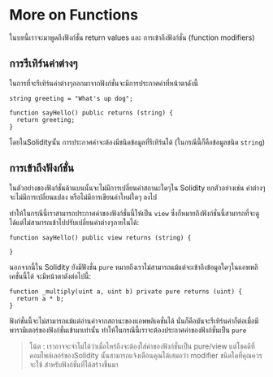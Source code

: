 # More on Functions

ในบทนี้เราจะมาพูดถึงฟังก์ชั่น return values และ การเข้าถึงฟังก์ชั่น (function modifiers)

## การรีเทิร์นค่าต่างๆ

ในการที่จะรีเทิร์นค่าต่างๆออกมาจากฟังก์ชั่นจะมีการประกาศค่าที่หน้าตาดังนี้

```
string greeting = "What's up dog";

function sayHello() public returns (string) {
  return greeting;
}
```

โดยในSolidityนั้น การประกาศค่าจะต้องมีชนิดข้อมูลที่รีเทิร์นได้ (ในกรณีนี้ก็คือข้อมูลชนิด `string`)

## การเข้าถึงฟังก์ชั่น

ในตัวอย่างของฟังก์ชั่นด้านบนนั้นจะไม่มีการเปลี่ยนค่าสถานะใดๆใน Solidity ยกตัวอย่างเช่น ค่าต่างๆจะไม่มีการเปลี่ยนแปลง หรือไม่มีการเขียนค่าใหม่ใดๆ ลงไป

ทำให้ในกรณีนี้เราสามารถประกาศค่าของฟังก์ชั่นนี้ให้เป็น `view` ซึ่งก็หมายถึงฟังก์ชั่นนี้สามารถที่จะดูได้แต่ไม่สามารถเข้าไปปรับเปลี่ยนค่าต่างๆภายในได้:

```
function sayHello() public view returns (string) {

}
```

นอกจากนี้ใน Solidity ยังมีฟังชั่น `pure` หมายถึงเราไม่สามารถแม้แต่จะเข้าถึงข้อมูลใดๆในแอพพลิเคชั่นนี้ได้ จะมีหน้าตาดังต่อไปนี้:

```
function _multiply(uint a, uint b) private pure returns (uint) {
  return a * b;
}
```

ฟังก์ชั่นนี้จะไม่สามารถแม้แต่อ่านค่าจากสถานะของแอพพลิเคชั่นได้ นั่นก็คือมันจะรีเทิร์นค่าก็ต่อเมื่อมีพารามีเตอร์ของฟังก์ชั่นเข้ามาเท่านั้น ทำให้ในกรณีนี้เราจะต้องประกาศค่าของฟังก์ชั่นเป็น `pure`

> โน้ต : เราอาจจะจำไม่ได้ว่าเมื่อไหร่ถึงจะต้องใส่ค่าของฟังก์ชั่นเป็น pure/view แต่โชคดีที่คอมไพล์เลอร์ของSolidity นั้นสามารถแจ้งเตือนคุณได้เสมอว่า modifier ชนิดใดที่คุณควรจะใช้ สำหรับฟังก์ชั่นที่ได้สร้างขึ้นมา